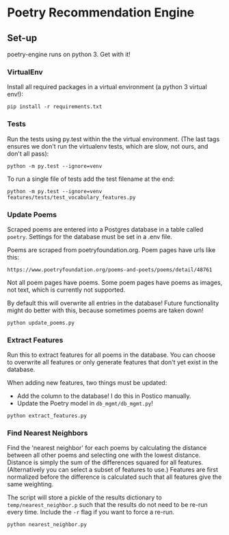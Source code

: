 # Poetry Recommendation Engine

## Set-up

poetry-engine runs on python 3. Get with it!

### VirtualEnv

Install all required packages in a virtual environment (a python 3 virtual env!):

`pip install -r requirements.txt`

### Tests

Run the tests using py.test within the the virtual environment. (The last tags ensures we don't run the virtualenv tests, which are slow, not ours, and don't all pass):

`python -m py.test --ignore=venv`

To run a single file of tests add the test filename at the end:

`python -m py.test --ignore=venv features/tests/test_vocabulary_features.py`

### Update Poems

Scraped poems are entered into a Postgres database in a table called `poetry`. Settings for the database must be set in a .env file.

Poems are scraped from poetryfoundation.org. Poem pages have urls like this:

`https://www.poetryfoundation.org/poems-and-poets/poems/detail/48761`

Not all poem pages have poems. Some poem pages have poems as images, not text, which is currently not supported. 

By default this will overwrite all entries in the database! Future functionality might do better with this, because sometimes poems are taken down!

`python update_poems.py`

### Extract Features

Run this to extract features for all poems in the database. You can choose to overwrite all features or only generate features that don't yet exist in the database.

When adding new features, two things must be updated:

* Add the column to the database! I do this in Postico manually.
* Update the Poetry model in `db_mgmt/db_mgmt.py`!

`python extract_features.py`

### Find Nearest Neighbors

Find the 'nearest neighbor' for each poems by calculating the distance between all other poems and selecting one with the lowest distance. Distance is simply the sum of the differences squared for all features. (Alternatively you can select a subset of features to use.) Features are first normalized before the difference is calculated such that all features give the same weighting.

The script will store a pickle of the results dictionary to `temp/nearest_neighbor.p` such that the results do not need to be re-run every time. Include the `-r` flag if you want to force a re-run.

`python nearest_neighbor.py`